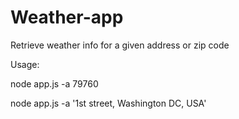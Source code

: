 # Weather-app

Retrieve weather info for a given address or zip code


Usage:

node app.js -a 79760

node app.js -a '1st street, Washington DC, USA'
